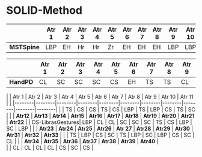 # SOLID-Method



|  |Atr 1|Atr 2|Atr 3|Atr 4|Atr 5|Atr 6|Atr 7|Atr 8|Atr 9|Atr 10|
|--|   --|   --|   --|   --|   --|   --|   --|   --|   --|    --|
|**MSTSpine**| LBP | EH  |Hr   |Hr   |Zr   |EH   |EH   |EH   |LBP   | LBP

|  |**Atr 1**|**Atr 2**|**Atr 3**|**Atr 4**|**Atr 5**|**Atr 6**|**Atr 7**|**Atr 8**|**Atr 9**|
|--		|   --|   --|   --|   --|   --|   --|   --|   --|   --|
|**HandPD**| CL    | SC  |SC   |SC   |CS   |EH   |TS   |TS   |CL



| 					| Atr 1  | Atr 2  | Atr 3  | Atr 4  | Atr 5  | Atr 6  | Atr 7  | Atr 8  | Atr 9  | Atr 10 | Atr 11 |
|					|--------|--------|--------|--------|--------|--------|--------|--------|--------|--------|--------|
|                   | TS     | CS     | CS     | TS     | CS     | LBP    | TS     | LBP    | CS     | TS     | SC     |
|                   | **Atr12** | **Atr13** | **Atr14** | **Atr15** | **Atr16** | **Atr17** | **Atr18** | **Atr19** | **Atr20** | **Atr21** | **Atr22** |
| DS-LibrasGestures| LBP    | CL     | CL     | SC     | SC     | SC     | TS     | CS     | LBP    | SC     | LBP    |
|                   | **Atr23** | **Atr24** | **Atr25** | **Atr26** | **Atr 27** | **Atr28** | **Atr29** | **Atr30** | **Atr31** | **Atr32** | **Atr33** |
|                   | TS     | LBP    | CS     | SC     | TS     | LBP    | SC     | LBP    | CS     | SC     | CL     |
|                   | **Atr34** | **Atr35** | **Atr36** | **Atr37** | **Atr38** | **Atr39** | **Atr40** |   
|                   | CL     | CL     | CL     | CL     | CS     | SC     | CS     | 



